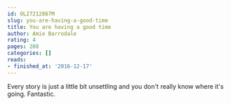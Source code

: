```yaml
---
id: OL27212867M
slug: you-are-having-a-good-time
title: You are having a good time
author: Amie Barrodale
rating: 4
pages: 208
categories: []
reads:
- finished_at: '2016-12-17'
---
```

Every story is just a little bit unsettling and you don't really know where it's going. Fantastic.
